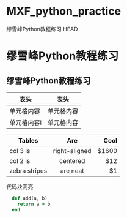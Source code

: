 # MXF_python_practice
缪雪峰Python教程练习
HEAD
# 缪雪峰Python教程练习
## 缪雪峰Python教程练习


 | 表头 | 表头 |
 | ---- | --- |
 |单元格内容  | 单元格内容|
 |单元格内容l  | 单元格内容|


| Tables        | Are           | Cool  |
| ------------- |:-------------:| -----:|
| col 3 is      | right-aligned | $1600 |
| col 2 is      | centered      |   $12 |
| zebra stripes | are neat      |    $1 |


 代码块高亮
```ruby
  def add(a, b)
    return a + b
  end
```